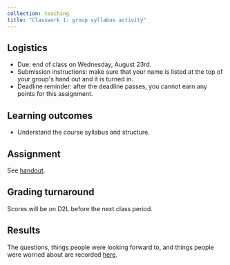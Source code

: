 ```yaml
---
collection: teaching
title: "Classwork 1: group syllabus activity"
---
```


## Logistics
* Due: end of class on Wednesday, August 23rd.
* Submission instructions: make sure that your name is listed at the top of
	your group's hand out and it is turned in.
* Deadline reminder: after the deadline passes, you cannot earn any points for
	this assignment.

## Learning outcomes
* Understand the course syllabus and structure.

## Assignment

See
[handout](https://lgw2.github.io/teaching/csci112-fall-2023/lectures/first_day_activity_112.pdf).

## Grading turnaround

Scores will be on D2L before the next class period.

## Results

The questions, things people were looking forward to, and things people were
worried about are recorded [here](https://lgw2.github.io/teaching/csci112-fall-2023/lectures/day1).
